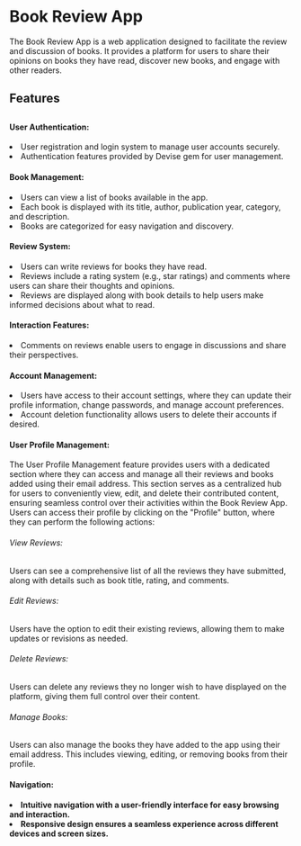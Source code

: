 <h1>Book Review App </h1>

The Book Review App is a web application designed to facilitate the review and discussion of books. It provides a platform for users to share their opinions on books they have read, discover new books, and engage with other readers. 

<h2> Features <h2>
<h4> User Authentication: </h4>
<li> User registration and login system to manage user accounts securely.</li>
<li> Authentication features provided by Devise gem for user management.</li>
<h4> Book Management: </h4>
<li> Users can view a list of books available in the app.</li>
<li> Each book is displayed with its title, author, publication year, category, and description.</li>
<li> Books are categorized for easy navigation and discovery.</li>
<h4> Review System:</h4>
<li> Users can write reviews for books they have read.</li>
<li> Reviews include a rating system (e.g., star ratings) and comments where users can share their thoughts and opinions.</li>
<li> Reviews are displayed along with book details to help users make informed decisions about what to read.</li>
<h4> Interaction Features:</h4>
<li> Comments on reviews enable users to engage in discussions and share their perspectives.</li>
<h4> Account Management:</h4>
<li> Users have access to their account settings, where they can update their profile information, change passwords, and manage account preferences.</li>
<li> Account deletion functionality allows users to delete their accounts if desired.</li>
<h4> User Profile Management:</h4>
The User Profile Management feature provides users with a dedicated section where they can access and manage all their reviews and books added using their email address. This section serves as a centralized hub for users to conveniently view, edit, and delete their contributed content, ensuring seamless control over their activities within the Book Review App. Users can access their profile by clicking on the "Profile" button, where they can perform the following actions:
<h6> View Reviews:</h6> Users can see a comprehensive list of all the reviews they have submitted, along with details such as book title, rating, and comments.
<h6> Edit Reviews:</h6> Users have the option to edit their existing reviews, allowing them to make updates or revisions as needed.
<h6> Delete Reviews:</h6> Users can delete any reviews they no longer wish to have displayed on the platform, giving them full control over their content.
<h6> Manage Books:</h6> Users can also manage the books they have added to the app using their email address. This includes viewing, editing, or removing books from their profile.
<h4> Navigation: <h4>
<li> Intuitive navigation with a user-friendly interface for easy browsing and interaction.</li>
<li> Responsive design ensures a seamless experience across different devices and screen sizes.</li>